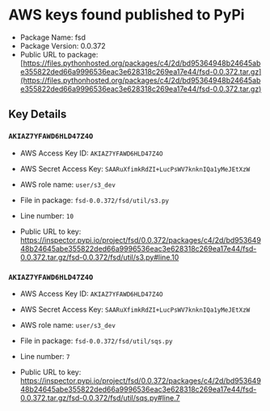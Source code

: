 # AWS keys found published to PyPi

* Package Name: fsd
* Package Version: 0.0.372
* Public URL to package: [https://files.pythonhosted.org/packages/c4/2d/bd95364948b24645abe355822ded66a9996536eac3e628318c269ea17e44/fsd-0.0.372.tar.gz](https://files.pythonhosted.org/packages/c4/2d/bd95364948b24645abe355822ded66a9996536eac3e628318c269ea17e44/fsd-0.0.372.tar.gz)

## Key Details

### `AKIAZ7YFAWD6HLD47Z4O`

* AWS Access Key ID: `AKIAZ7YFAWD6HLD47Z4O`
* AWS Secret Access Key: `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` 
* AWS role name: `user/s3_dev`
* File in package: `fsd-0.0.372/fsd/util/s3.py`
* Line number: `10`

* Public URL to key: https://inspector.pypi.io/project/fsd/0.0.372/packages/c4/2d/bd95364948b24645abe355822ded66a9996536eac3e628318c269ea17e44/fsd-0.0.372.tar.gz/fsd-0.0.372/fsd/util/s3.py#line.10



### `AKIAZ7YFAWD6HLD47Z4O`

* AWS Access Key ID: `AKIAZ7YFAWD6HLD47Z4O`
* AWS Secret Access Key: `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` 
* AWS role name: `user/s3_dev`
* File in package: `fsd-0.0.372/fsd/util/sqs.py`
* Line number: `7`

* Public URL to key: https://inspector.pypi.io/project/fsd/0.0.372/packages/c4/2d/bd95364948b24645abe355822ded66a9996536eac3e628318c269ea17e44/fsd-0.0.372.tar.gz/fsd-0.0.372/fsd/util/sqs.py#line.7


